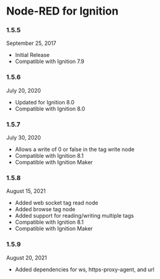 # Node-RED for Ignition

### 1.5.5

September 25, 2017

 * Initial Release
 * Compatible with Ignition 7.9
 
### 1.5.6

July 20, 2020

 * Updated for Ignition 8.0
 * Compatible with Ignition 8.0
 
### 1.5.7

July 30, 2020

 * Allows a write of 0 or false in the tag write node
 * Compatible with Ignition 8.1
 * Compatible with Ignition Maker
 
### 1.5.8

August 15, 2021

 * Added web socket tag read node
 * Added browse tag node
 * Added support for reading/writing multiple tags
 * Compatible with Ignition 8.1
 * Compatible with Ignition Maker
 
### 1.5.9

August 20, 2021

 * Added dependencies for ws, https-proxy-agent, and url